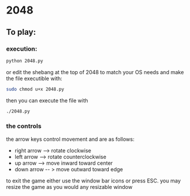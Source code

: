 2048
====

## To play:
### execution:
```sh
python 2048.py
```
or edit the shebang at the top of 2048 to match your OS needs and make the file executible with:
```sh
sudo chmod u+x 2048.py
```
then you can execute the file with
```sh
./2048.py
```
### the controls
the arrow keys control movement and are as follows:
 - right arrow --> rotate clockwise
 - left arrow --> rotate counterclockwise
 - up arrow --> move inward toward center
 - down arrow -- > move outward toward edge

to exit the game either use the window bar icons or press ESC.
you may resize the game as you would any resizable window
